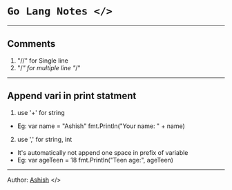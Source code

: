 # `Go Lang Notes </>`

---
## Comments
1. "//" for Single line
2. "/*" 
	for 
	multiple
	line
  "*/"

---
## Append vari in print statment

1. use '+' for string
- Eg: var name = "Ashish"
	fmt.Println("Your name: " + name)

2. use ',' for string, int 
- It's automatically not append one space in prefix of variable
- Eg: var ageTeen = 18
	fmt.Println("Teen age:", ageTeen)
	
---
Author: [Ashish](https://github.com/Candy128x) </>
